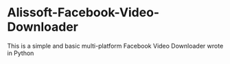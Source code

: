 # Alissoft-Facebook-Video-Downloader
This is a simple and basic multi-platform Facebook Video Downloader wrote in Python
